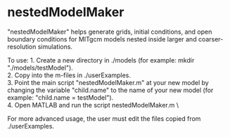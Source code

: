 # nestedModelMaker
"nestedModelMaker" helps generate grids, initial conditions, and open boundary conditions for MITgcm models nested inside larger and coarser-resolution simulations.

To use:
	1. Create a new directory in ./models (for example: mkdir "./models/testModel"). \
	2. Copy into the m-files in ./userExamples. \
	3. Point the main script "nestedModelMaker.m" at your new model by changing the variable "child.name" to the name of your new model (for example: "child.name = testModel"). \
	4. Open MATLAB and run the script nestedModelMaker.m \

For more advanced usage, the user must edit the files copied from ./userExamples.
